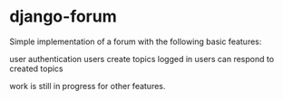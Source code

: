 # django-forum

Simple implementation of a forum with the following basic features:

user authentication
users create topics
logged in users can respond to created topics

work is still in progress for other features.
